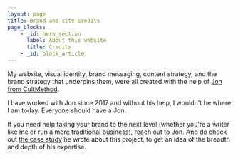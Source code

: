 ```yaml
---
layout: page
title: Brand and site credits
page_blocks:
    - _id: hero_section
      label: About this website
      title: Credits
    - _id: block_article
---
```


My website, visual identity, brand messaging, content strategy, and the brand strategy that underpins them, were all created with the help of [Jon from CultMethod](https://cultmethod.com).

I have worked with Jon since 2017 and without his help, I wouldn't be where I am today. Everyone should have a Jon.

If you need help taking your brand to the next level (whether you're a writer like me or run a more traditional business), reach out to Jon. And do check out [the case study](https://cultmethod.com/work/ed-latimore/) he wrote about this project, to get an idea of the breadth and depth of his expertise.